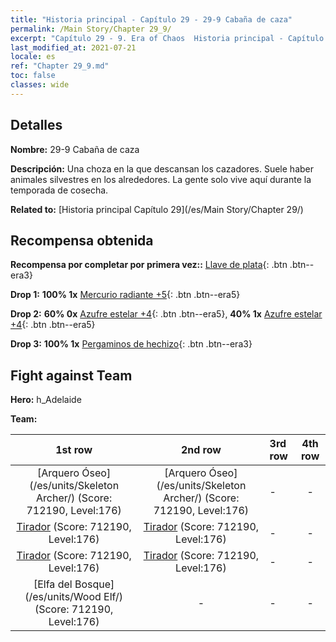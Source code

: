 ```yaml
---
title: "Historia principal - Capítulo 29 - 29-9 Cabaña de caza"
permalink: /Main Story/Chapter 29_9/
excerpt: "Capítulo 29 - 9. Era of Chaos  Historia principal - Capítulo 29_9. 29-9 Cabaña de caza"
last_modified_at: 2021-07-21
locale: es
ref: "Chapter 29_9.md"
toc: false
classes: wide
---
```


## Detalles

 **Nombre:** 29-9 Cabaña de caza

 **Descripción:** Una choza en la que descansan los cazadores. Suele haber animales silvestres en los alrededores. La gente solo vive aquí durante la temporada de cosecha.

 **Related to:** [Historia principal Capítulo 29](/es/Main Story/Chapter 29/)

## Recompensa obtenida

 **Recompensa por completar por primera vez::** [Llave de plata](/ItemsES/con_693/){: .btn .btn--era3}

 **Drop 1:** **100% 1x** [Mercurio radiante +5](/ItemsES/mat_98/){: .btn .btn--era5}

 **Drop 2:** **60% 0x** [Azufre estelar +4](/ItemsES/mat_92/){: .btn .btn--era5}, **40% 1x** [Azufre estelar +4](/ItemsES/mat_92/){: .btn .btn--era5}

 **Drop 3:** **100% 1x** [Pergaminos de hechizo](/ItemsES/con_694/){: .btn .btn--era3}


## Fight against Team
 **Hero:** h_Adelaide

 **Team:**


  | 1st row | 2nd row | 3rd row | 4th row |
  |:----:|:----:|:----|:----:|
  | [Arquero Óseo](/es/units/Skeleton Archer/) (Score: 712190, Level:176)  | [Arquero Óseo](/es/units/Skeleton Archer/) (Score: 712190, Level:176)  | - | - |
  | [Tirador](/es/units/Sharpshooter/) (Score: 712190, Level:176)  | [Tirador](/es/units/Sharpshooter/) (Score: 712190, Level:176)  | - | - |
  | [Tirador](/es/units/Sharpshooter/) (Score: 712190, Level:176)  | [Tirador](/es/units/Sharpshooter/) (Score: 712190, Level:176)  | - | - |
  | [Elfa del Bosque](/es/units/Wood Elf/) (Score: 712190, Level:176)  | - | - | - |


